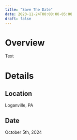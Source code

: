 ```yaml
---
title: "Save The Date"
date: 2023-11-24T00:00:00-05:00
draft: false
---
```


# Overview
Text

# Details
## Location
Loganville, PA

## Date
October 5th, 2024

